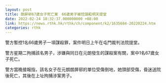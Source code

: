 ```yaml
---
layout: post
title: 朗屏邨67歲女子死亡案　66歲男子被控謀殺明天提堂
date: 2022-02-24 18:32:37.000000000 +08:00
link: https://news.rthk.hk/rthk/ch/component/k2/1635684-20220224.htm
categories: rthk
---
```


警方暫控1名66歲男子一項謀殺罪，案件明日上午在屯門裁判法院提堂。

警方星期二拘捕該名男子，涉嫌與同日在元朗發生的謀殺案有關，案中1名67歲女子死亡。

警方當晚接報指，該名女子在元朗朗屏邨的單位受傷倒地，她頭部受傷，昏迷送院後死亡，其後在上址拘捕涉案男子。

